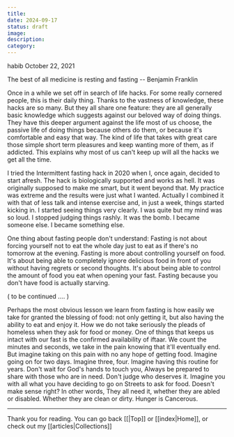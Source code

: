 ```yaml
---
title: 
date: 2024-09-17
status: draft
image: 
description: 
category:
---
```



habib
October 22, 2021

The best of all medicine is resting and fasting  -- Benjamin Franklin


Once in a while we set off in search of life hacks. For some really cornered people, this is their daily thing. Thanks to the vastness of knowledge, these hacks are so many. But they all share one feature: they are all generally basic knowledge which suggests against our beloved way of doing things. They have this deeper argument against the life most of us choose, the passive life of doing things because others do them, or because it's comfortable and easy that way. The kind of life that takes with great care those simple short term pleasures and keep wanting more of them, as if addicted. This explains why most of us can't keep up will all the hacks we get all the time.

I tried the Intermittent fasting hack in 2020 when I, once again, decided to start afresh. The hack is biologically supported and works as hell. It was originally supposed to make me smart, but it went beyond that. My practice was extreme and the results were just what I wanted. Actually I combined it with that of less talk  and intense exercise and, in just a week, things started kicking in. I started seeing things very clearly. I was quite but my mind was so loud. I stopped judging things rashly. It was the bomb. I became someone else. I became something else. 

One thing about fasting people don't understand: Fasting is not about forcing yourself not to eat the whole day just to eat as if there's no tomorrow at the evening. Fasting is more about controlling yourself on food. It's about being able to completely ignore delicious food in front of you without having regrets or second thoughts. It's about being able to control the amount of food you eat when opening your fast. Fasting because you don't have food is actually starving.

( to be continued .... )


Perhaps the most obvious lesson we learn from fasting is how easily we take for granted the blessing of food: not only getting it, but also having the ability to eat and enjoy it. How we do not take seriously the pleads of homeless when they ask for food or money. One of things that keeps us intact with our fast is the confirmed availability of iftaar. We count the minutes and seconds, we take in the pain knowing that it'll eventually end. But imagine taking on this pain with no any hope of getting food. Imagine going on for two days. Imagine three, four. Imagine having this routine for years. Don't wait for God's hands to touch you, Always be prepared to share with those who are in need. Don't judge who deserves it. Imagine you with all what you have deciding to go on Streets to ask for food. Doesn't make sense right? In other words, They all need it, whether they are abled or disabled. Whether they are clean or dirty. Hunger is Cancerous.





















---
Thank you for reading. You can go back [[|Top]] or [[index|Home]], or check out my [[articles|Collections]]